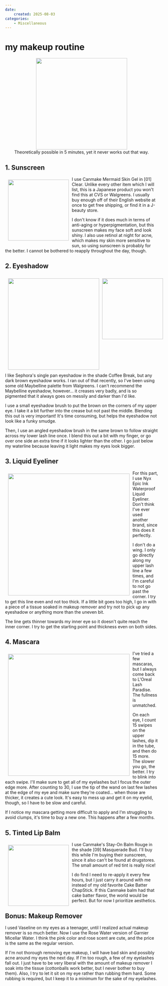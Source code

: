 ```yaml
---
date:
    created: 2025-08-03
categories:
    - Miscellaneous
---
```


# my makeup routine

<img src="/assets/all-makeup.jpg" style="width:300px;margin:auto;display:block">

<div style="display:flex;justify-content:center;align-items:center;">Theoretically possible in 5 minutes, yet it never works out that way.</div>

<!-- more -->

## 1. Sunscreen

<img src="/assets/makeup-sunscreen.jpg" style="width:200px;float:left;margin:10px;">

I use Canmake Mermaid Skin Gel in [01] Clear. Unlike every other item which I will list, this is a Japanese product you won't find this at CVS or Walgreens. I usually buy enough off of their English website at once to get free shipping, or find it in a J-beauty store.

I don't know if it does much in terms of anti-aging or hyperpigmentation, but this sunscreen makes my face soft and look shiny. I also use retinol at night for acne, which makes my skin more sensitive to sun, so using sunscreen is probably for the better. I cannot be bothered to reapply throughout the day, though.

## 2. Eyeshadow

<div style="display:flex;float:left;margin:10px">
<img src="/assets/makeup-brushes.jpg" style="height:300px">
<img src="/assets/makeup-eyeshadow.jpg" style="width:200px;margin-left:10px;">
</div>

I like Sephora's single pan eyeshadow in the shade Coffee Break, but any dark brown eyeshadow works. I ran out of that recently, so I've been using some old Maybelline palette from Walgreens. I can't recommend the Maybelline eyeshadow, however... it creases very badly, and is so pigmented that it always goes on messily and darker than I'd like. 

I use a small eyeshadow brush to put the brown on the corners of my upper eye. I take it a bit further into the crease but not past the middle. Blending this out is very important! It's time consuming, but helps the eyeshadow not look like a funky smudge.

Then, I use an angled eyeshadow brush in the same brown to follow straight across my lower lash line once. I blend this out a bit with my finger, or go over one side an extra time if it looks lighter than the other. I go just below my waterline because leaving it light makes my eyes look bigger.

## 3. Liquid Eyeliner

<img src="/assets/makeup-eyeliner.jpg" style="width:400px;float:left;margin:10px;">

For this part, I use Nyx Epic Ink Waterproof Liquid Eyeliner. Don't think I've ever used another brand, since this does it perfectly.

I don't do a wing. I only go directly along my upper lash line a few times, and I'm careful to not go past the corner. I try to get this line even and not too thick. If a little bit goes too high, I go in with a piece of a tissue soaked in makeup remover and try not to pick up any eyeshadow or anything more than the uneven bit.

The line gets thinner towards my inner eye so it doesn't quite reach the inner corner. I try to get the starting point and thickness even on both sides.

## 4. Mascara

<img src="/assets/makeup-mascara.jpg" style="width:400px;float:left;margin:10px;">

I've tried a few mascaras, but I always come back to L'Oreal Lash Paradise. The fullness is unmatched.

On each eye, I count 15 swipes on the upper lashes, dip it in the tube, and then do 15 more. The slower you go, the better. I try to blink into each swipe. I'll make sure to get all of my eyelashes but I focus the outer edge more. After counting to 30, I use the tip of the wand on last few lashes at the edge of my eye and make sure they're coated... when those are thicker, it creates a cute look. It's easy to mess up and get it on my eyelid, though, so I have to be slow and careful.

If I notice my mascara getting more difficult to apply and I'm struggling to avoid clumps, it's time to buy a new one. This happens after a few months.

## 5. Tinted Lip Balm

<img src="/assets/makeup-lipbalm.jpg" style="width:200px;float:left;margin:10px;">

I use Canmake's Stay-On Balm Rouge in the shade [09] Masquerade Bud. I'll buy this while I'm buying their sunscreen, since it also can't be found at drugstores. The small amount of red tint is really nice!

I do find I need to re-apply it every few hours, but I just carry it around with me instead of my old favorite Cake Batter ChapStick. If this Canmake balm had that cake batter flavor, the world would be perfect. But for now I prioritize aesthetics.

## Bonus: Makeup Remover

I used Vaseline on my eyes as a teenager, until I realized actual makeup remover is so much better. Now I use the Rose Water version of Garnier Micellar Water. I think the pink color and rose scent are cute, and the price is the same as the regular version.

If I'm not thorough removing eye makeup, I will have bad skin and possibly acne around my eyes the next day. If I'm too rough, a few of my eyelashes fall out. I just have to be very liberal with the amount of makeup remover I soak into the tissue (cottonballs work better, but I never bother to buy them). Also, I try to let it sit on my eye rather than rubbing them hard. Some rubbing is required, but I keep it to a minimum for the sake of my eyelashes.

